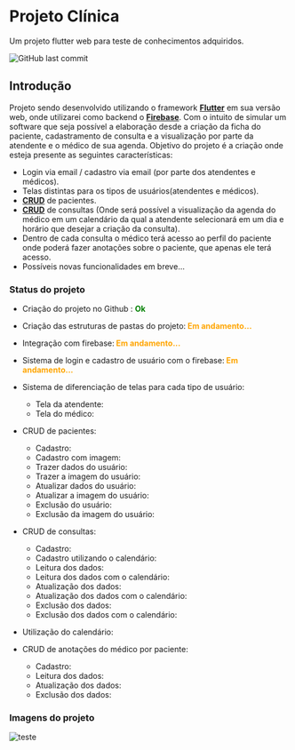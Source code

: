 # Projeto Clínica

Um projeto flutter web para teste de conhecimentos adquiridos.

![GitHub last commit](https://img.shields.io/github/last-commit/Leonardo-Barcelos/flutter_app_clinica_web?style=flat-square)

## Introdução

Projeto sendo desenvolvido utilizando o framework **[Flutter](https://flutter.dev/)** em sua versão web, onde utilizarei como backend o **[Firebase](https://firebase.google.com/?hl=pt-br)**. Com o intuito de simular um software que seja possível a elaboração desde a criação da ficha do paciente, cadastramento de consulta e a visualização por parte da atendente e o médico de sua agenda.
Objetivo do projeto é a criação onde esteja presente as seguintes características:
- Login via email / cadastro via email (por parte dos atendentes e médicos).
- Telas distintas para os tipos de usuários(atendentes e médicos).
- **[CRUD](https://developer.mozilla.org/pt-BR/docs/Glossary/CRUD)** de pacientes.
- **[CRUD](https://developer.mozilla.org/pt-BR/docs/Glossary/CRUD)** de consultas (Onde será possível a visualização da agenda do médico em um calendário da qual a atendente selecionará em um dia e horário que desejar a criação da consulta).
- Dentro de cada consulta o médico terá acesso ao perfil do paciente onde poderá fazer anotações sobre o paciente, que apenas ele terá acesso.
- Possíveis novas funcionalidades em breve...


### Status do projeto
- Criação do projeto no Github : <span style="color:green"><strong> Ok</strong></span>
- Criação das estruturas de pastas do projeto:<span style="color:orange"><strong> Em andamento...</strong></span>
- Integração com firebase:<span style="color:orange"><strong> Em andamento...</strong></span>
- Sistema de login e cadastro de usuário com o firebase:<span style="color:orange"><strong> Em andamento...</strong></span>
- Sistema de diferenciação de telas para cada tipo de usuário:<span style="color:blue"><strong></strong></span>
    - Tela da atendente:<span style="color:blue"><strong></strong></span>
    - Tela do médico:<span style="color:blue"><strong></strong></span>

- CRUD de pacientes:<span style="color:blue"></span>
    - Cadastro:<span style="color:blue"></span>
    - Cadastro com imagem:<span style="color:blue"><strong></strong></span>
    - Trazer dados do usuário:<span style="color:blue"><strong></strong></span>
    - Trazer a imagem do usuário:<span style="color:blue"><strong></strong></span>
    - Atualizar dados do usuário:<span style="color:blue"><strong></strong></span>
    - Atualizar a imagem do usuário:<span style="color:blue"><strong></strong></span>
    - Exclusão do usuário:<span style="color:blue"><strong></strong></span>
    - Exclusão da imagem do usuário:<span style="color:blue"><strong></strong></span>

- CRUD de consultas:<span style="color:blue"><strong></strong></span>
    - Cadastro:<span style="color:blue"><strong></strong></span>
    - Cadastro utilizando o calendário:<span style="color:blue"><strong></strong></span>
    - Leitura dos dados:<span style="color:blue"><strong></strong></span>
    - Leitura dos dados com o calendário:<span style="color:blue"></span>
    - Atualização dos dados:<span style="color:blue"><strong></strong></span>
    - Atualização dos dados com o calendário:<span style="color:blue"><strong></strong></span>
    - Exclusão dos dados:<span style="color:blue"><strong></strong></span>
    - Exclusão dos dados com o calendário:<span style="color:blue"><strong></strong></span>

- Utilização do calendário:<span style="color:blue"><strong></strong></span>
- CRUD de anotações do médico por paciente:<span style="color:blue"><strong></strong></span>
    - Cadastro:<span style="color:blue"><strong></strong></span>
    - Leitura dos dados:<span style="color:blue"><strong></strong></span>
    - Atualização dos dados:<span style="color:blue"><strong></strong></span>
    - Exclusão dos dados:<span style="color:blue"><strong></strong></span>

 ### Imagens do projeto
 ![teste](https://user-images.githubusercontent.com/56855137/133663617-cfdf686c-47fa-4f3c-9ed0-226bb2440ac1.png)   